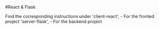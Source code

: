 #React & Flask

Find the corresponding instructions under 
'client-react', - For the fronted project
'server-flask', - For the backend project